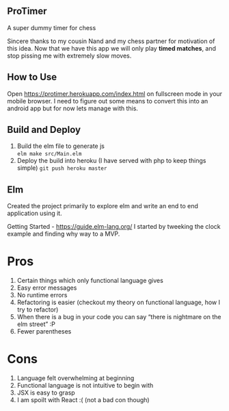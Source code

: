 ## ProTimer

A super dummy timer for chess  

Sincere thanks to my cousin Nand and my chess partner for motivation of this idea.
Now that we have this app we will only play **timed matches**, and stop pissing me with extremely slow moves.

## How to Use

Open https://protimer.herokuapp.com/index.html on fullscreen mode in your mobile browser.
I need to figure out some means to convert this into an android app but for now lets manage with this.

## Build and Deploy
1. Build the elm file to generate js  
    `elm make src/Main.elm`
2. Deploy the build into heroku (I have served with php to keep things simple)
    `git push heroku master`

## Elm
Created the project primarily to explore elm and write an end to end application using it.

Getting Started - https://guide.elm-lang.org/
I started by tweeking the clock example and finding why way to a MVP.

# Pros
1. Certain things which only functional language gives
2. Easy error messages
3. No runtime errors
4. Refactoring is easier (checkout my theory on functional language, how I try to refactor)
5. When there is a bug in your code you can say “there is nightmare on the elm street” :P
6. Fewer parentheses	

# Cons
1. Language felt overwhelming at beginning
2. Functional language is not intuitive to begin with
3. JSX is easy to grasp
4. I am spoilt with React :( (not a bad con though)


